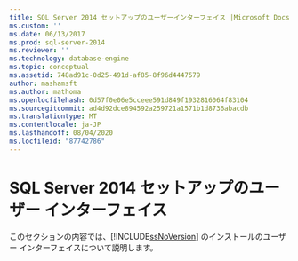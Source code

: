 ```yaml
---
title: SQL Server 2014 セットアップのユーザーインターフェイス |Microsoft Docs
ms.custom: ''
ms.date: 06/13/2017
ms.prod: sql-server-2014
ms.reviewer: ''
ms.technology: database-engine
ms.topic: conceptual
ms.assetid: 748ad91c-0d25-491d-af85-8f96d4447579
author: mashamsft
ms.author: mathoma
ms.openlocfilehash: 0d57f0e06e5cceee591d849f1932816064f83104
ms.sourcegitcommit: ad4d92dce894592a259721a1571b1d8736abacdb
ms.translationtype: MT
ms.contentlocale: ja-JP
ms.lasthandoff: 08/04/2020
ms.locfileid: "87742786"
---
```

# <a name="sql-server-2014-setup-user-interface"></a>SQL Server 2014 セットアップのユーザー インターフェイス
  このセクションの内容では、[!INCLUDE[ssNoVersion](../../includes/ssnoversion-md.md)] のインストールのユーザー インターフェイスについて説明します。  
  
  
